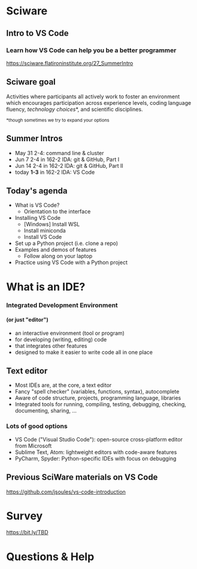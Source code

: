 # Sciware

## Intro to VS Code
### Learn how VS Code can help you be a better programmer

https://sciware.flatironinstitute.org/27_SummerIntro


## Sciware goal

Activities where participants all actively work to foster an environment which encourages participation across experience levels, coding language fluency, *technology choices*\*, and scientific disciplines.

<small>\*though sometimes we try to expand your options</small>


## Summer Intros

- May 31 2-4: command line & cluster
- Jun 7 2-4 in 162-2 IDA: git & GitHub, Part I
- Jun 14 2-4 in 162-2 IDA: git & GitHub, Part II
- today **1-3** in 162-2 IDA: VS Code


## Today's agenda

- What is VS Code?
  - Orientation to the interface
- Installing VS Code
  - [Windows] Install WSL
  - Install miniconda
  - Install VS Code
- Set up a Python project (i.e. clone a repo)
- Examples and demos of features
  - Follow along on your laptop
- Practice using VS Code with a Python project

# What is an IDE?

### Integrated Development Environment
#### (or just "editor")

- an interactive environment (tool or program)
- for developing (writing, editing) code
- that integrates other features
- designed to make it easier to write code all in one place

## Text editor

- Most IDEs are, at the core, a text editor
- Fancy "spell checker" (variables, functions, syntax), autocomplete
- Aware of code structure, projects, programming language, libraries
- Integrated tools for running, compiling, testing, debugging, checking, documenting, sharing, ...

### Lots of good options

- VS Code ("Visual Studio Code"): open-source cross-platform editor from Microsoft
- Sublime Text, Atom: lightweight editors with code-aware features
- PyCharm, Spyder: Python-specific IDEs with focus on debugging

## Previous SciWare materials on VS Code

https://github.com/jsoules/vs-code-introduction

# Survey

https://bit.ly/TBD

# Questions & Help

